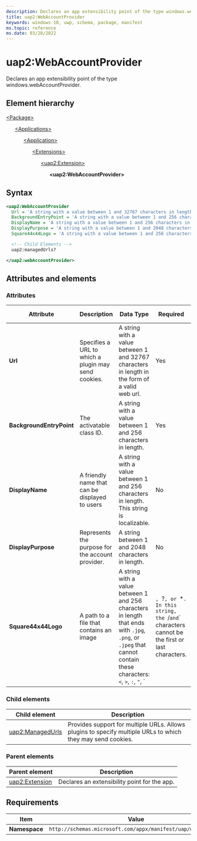 ```yaml
---
description: Declares an app extensibility point of the type windows.webAccountProvider.
title: uap2:WebAccountProvider
keywords: windows 10, uwp, schema, package, manifest
ms.topic: reference
ms.date: 03/28/2022
---
```


# uap2:WebAccountProvider

Declares an app extensibility point of the type windows.webAccountProvider.

## Element hierarchy

[\<Package\>](element-package.md)

&nbsp;&nbsp;&nbsp;&nbsp;&nbsp;&nbsp;[\<Applications\>](element-applications.md)

&nbsp;&nbsp;&nbsp;&nbsp;&nbsp;&nbsp;&nbsp;&nbsp;&nbsp;&nbsp;&nbsp;&nbsp;[\<Application\>](element-application.md)

&nbsp;&nbsp;&nbsp;&nbsp;&nbsp;&nbsp;&nbsp;&nbsp;&nbsp;&nbsp;&nbsp;&nbsp;&nbsp;&nbsp;&nbsp;&nbsp;&nbsp;&nbsp;[\<Extensions\>](element-1-extensions.md)

&nbsp;&nbsp;&nbsp;&nbsp;&nbsp;&nbsp;&nbsp;&nbsp;&nbsp;&nbsp;&nbsp;&nbsp;&nbsp;&nbsp;&nbsp;&nbsp;&nbsp;&nbsp;&nbsp;&nbsp;&nbsp;&nbsp;&nbsp;&nbsp;[\<uap2:Extension\>](element-uap2-extension.md)

&nbsp;&nbsp;&nbsp;&nbsp;&nbsp;&nbsp;&nbsp;&nbsp;&nbsp;&nbsp;&nbsp;&nbsp;&nbsp;&nbsp;&nbsp;&nbsp;&nbsp;&nbsp;&nbsp;&nbsp;&nbsp;&nbsp;&nbsp;&nbsp;&nbsp;&nbsp;&nbsp;&nbsp;&nbsp;&nbsp;**\<uap2:WebAccountProvider\>**

## Syntax

```xml
<uap2:WebAccountProvider
  Url = 'A string with a value between 1 and 32767 characters in length in the form of a valid web url.'
  BackgroundEntryPoint = 'A string with a value between 1 and 256 characters in length.'
  DisplayName = 'A string with a value between 1 and 256 characters in length.'
  DisplayPurpose = 'A string with a value between 1 and 2048 characters in length.'
  Square44x44Logo = 'A string with a value between 1 and 256 characters in length that ends with ".jpg", ".png", or ".jpeg" that cannot contain these characters: <, >, :, ", |, ?, or *. In this string, the / and \ characters cannot be the first or last characters.' >

  <!-- Child Elements -->
  uap2:managedUrls?

</uap2:webAccountProvider>

```

## Attributes and elements

### Attributes

| Attribute | Description | Data Type | Required | Default value |
|-|-|-|-|-|
| **Url** | Specifies a URL to which a plugin may send cookies. | A string with a value between 1 and 32767 characters in length in the form of a valid web url. | Yes |  |
| **BackgroundEntryPoint** | The activatable class ID. | A string with a value between 1 and 256 characters in length. | Yes |  |
| **DisplayName** | A friendly name that can be displayed to users | A string with a value between 1 and 256 characters in length. This string is localizable. | No |  |
| **DisplayPurpose** | Represents the purpose for the account provider. | A string between 1 and 2048 characters in length. | No |  |
| **Square44x44Logo** | A path to a file that contains an image | A string with a value between 1 and 256 characters in length that ends with `.jpg`, `.png`, or `.jpeg` that cannot contain these characters: `<`, `>`, `:`, `"`, `|`, `?`, or `*`. In this string, the `/` and `\` characters cannot be the first or last characters. | No |  |

### Child elements

| Child element | Description |
|-|-|
| [uap2:ManagedUrls](element-uap2-managedurls.md) | Provides support for multiple URLs. Allows plugins to specify multiple URLs to which they may send cookies. |

### Parent elements

| Parent element | Description |
|-|-|
| [uap2:Extension](element-uap2-extension.md) | Declares an extensibility point for the app. |

## Requirements

| Item | Value |
|--|--|
| **Namespace** | `http://schemas.microsoft.com/appx/manifest/uap/windows10/2`
